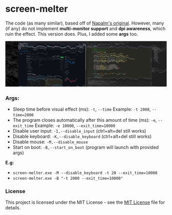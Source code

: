 # screen-melter

The code (as many similar), based off of [Napalm's original](http://www.rohitab.com/discuss/topic/23191-screen-melter/?p=190669).
However, many (if any) do not implement **multi-monitor support** and **dpi awareness**, which ruin the effect. This version does. Plus, I added some **args** too.

![melt.png](Imgs/melt.png)

### Args:

- Sleep time before visual effect (ms): `-t`, `--time` Example: `-t 2000`, `--time=2000`
- The program closes automatically after this amount of time (ms): `-e`, `--exit_time` Example: `-e 10000`, `--exit_time=10000`
- Disable user input: `-I,--disable_input` (ctrl+alt+del still works)
- Disable keyboard: `-K,--disable_keyboard` (ctrl+alt+del still works)
- Disable mouse: `-M,--disable_mouse`
- Start on boot: `-B,--start_on_boot` (program will launch with provided args)

**E.g:**

- `screen-melter.exe -M --disable_keyboard -t 20 --exit_time=10000`
- `screen-melter.exe -B "-t 2000 --exit_time=10000"`

### License

This project is licensed under the MIT License - see the [MIT License](LICENSE) file for details.
